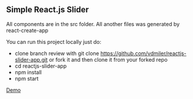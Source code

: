 ## Simple React.js Slider

All components are in the src folder. All another files was generated by react-create-app

You can run this project locally just do:

* clone branch review with git clone https://github.com/vdmiler/reactjs-slider-app.git or fork it and then clone it from your forked repo
* cd reactjs-slider-app
* npm install
* npm start

[Demo](https://vdmiler.github.io/reactjs-slider-page/)
